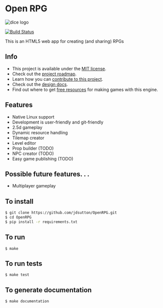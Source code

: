 # Open RPG

![dice logo](http://i.imgur.com/t0tuxQE.png)

[![Build Status](https://travis-ci.org/jdsutton/OpenRPG.svg?branch=master)](https://travis-ci.org/jdsutton/OpenRPG)

This is an HTML5 web app for creating (and sharing) RPGs

## Info
* This project is available under the [MIT license](https://github.com/jdsutton/OpenRPG/blob/master/LICENSE.md).
* Check out the [project roadmap](https://github.com/jdsutton/OpenRPG/blob/master/VISION.md).
* Learn how you can [contribute to this project](https://github.com/jdsutton/OpenRPG/blob/master/CONTRIBUTING.md).
* Check out the [design docs](https://drive.google.com/drive/folders/0B3g_xB-ztqM7ZGlpQ1NiN1I3MjA?usp=sharing).
* Find out where to get [free resources](https://github.com/jdsutton/OpenRPG/blob/master/RESOURCES.md) for making games with this engine.

## Features
* Native Linux support
* Development is user-friendly and git-friendly
* 2.5d gameplay
* Dynamic resource handling
* Tilemap creator
* Level editor
* Prop builder (TODO)
* NPC creator (TODO)
* Easy game publishing (TODO)

## Possible future features. . .
* Multiplayer gameplay

##  To install
```bash
$ git clone https://github.com/jdsutton/OpenRPG.git
$ cd OpenRPG
$ pip install -r requirements.txt
```

## To run
`$ make`

## To run tests
`$ make test`

## To generate documentation
`$ make documentation`
